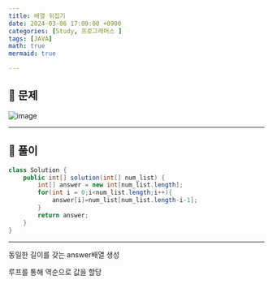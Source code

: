 ```yaml
---
title: 배열 뒤집기
date: 2024-03-06 17:00:00 +0900
categories: [Study, 프로그래머스 ]
tags: [JAVA]
math: true
mermaid: true

---
```

## **📃 문제**

![image](https://github.com/ararp1006/Algorithm/assets/130068083/58cb644f-488a-40c9-958e-945043c8d227)

<hr>

## **🔨 풀이**

```java
class Solution {
    public int[] solution(int[] num_list) {
        int[] answer = new int[num_list.length];
        for(int i = 0;i<num_list.length;i++){
            answer[i]=num_list[num_list.length-i-1];
        }
        return answer;
    }
}
```
<hr>

동일한 길이를 갖는 answer배열 생성

루프를 통해 역순으로 값을 할당
